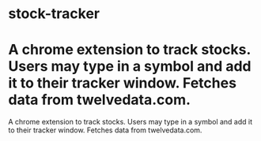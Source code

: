 # stock-tracker

# A chrome extension to track stocks. Users may type in a symbol and add it to their tracker window. Fetches data from twelvedata.com.

A chrome extension to track stocks. Users may type in a symbol and add it to their tracker window. Fetches data from twelvedata.com.
